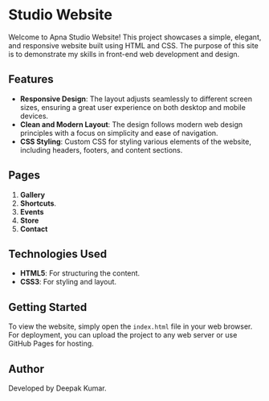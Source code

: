# Studio Website

Welcome to Apna Studio Website! This project showcases a simple, elegant, and responsive website built using HTML and CSS. The purpose of this site is to demonstrate my skills in front-end web development and design.

## Features

- **Responsive Design**: The layout adjusts seamlessly to different screen sizes, ensuring a great user experience on both desktop and mobile devices.
- **Clean and Modern Layout**: The design follows modern web design principles with a focus on simplicity and ease of navigation.
- **CSS Styling**: Custom CSS for styling various elements of the website, including headers, footers, and content sections.

## Pages

1. **Gallery**
2. **Shortcuts**.
3. **Events**
4. **Store**
5. **Contact**

## Technologies Used

- **HTML5**: For structuring the content.
- **CSS3**: For styling and layout.

## Getting Started

To view the website, simply open the `index.html` file in your web browser. For deployment, you can upload the project to any web server or use GitHub Pages for hosting.

## Author

Developed by Deepak Kumar.
